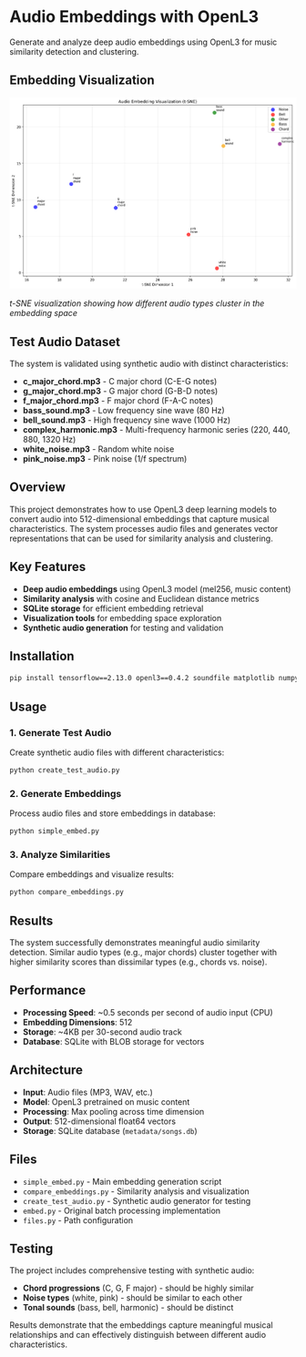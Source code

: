 # Audio Embeddings with OpenL3

Generate and analyze deep audio embeddings using OpenL3 for music similarity detection and clustering.

## Embedding Visualization

![Embedding Visualization](embedding_visualization.png)

*t-SNE visualization showing how different audio types cluster in the embedding space*

## Test Audio Dataset

The system is validated using synthetic audio with distinct characteristics:

- **c_major_chord.mp3** - C major chord (C-E-G notes)
- **g_major_chord.mp3** - G major chord (G-B-D notes) 
- **f_major_chord.mp3** - F major chord (F-A-C notes)
- **bass_sound.mp3** - Low frequency sine wave (80 Hz)
- **bell_sound.mp3** - High frequency sine wave (1000 Hz)
- **complex_harmonic.mp3** - Multi-frequency harmonic series (220, 440, 880, 1320 Hz)
- **white_noise.mp3** - Random white noise
- **pink_noise.mp3** - Pink noise (1/f spectrum)

## Overview

This project demonstrates how to use OpenL3 deep learning models to convert audio into 512-dimensional embeddings that capture musical characteristics. The system processes audio files and generates vector representations that can be used for similarity analysis and clustering.

## Key Features

- **Deep audio embeddings** using OpenL3 model (mel256, music content)
- **Similarity analysis** with cosine and Euclidean distance metrics
- **SQLite storage** for efficient embedding retrieval
- **Visualization tools** for embedding space exploration
- **Synthetic audio generation** for testing and validation

## Installation

```bash
pip install tensorflow==2.13.0 openl3==0.4.2 soundfile matplotlib numpy scikit-image apsw scipy scikit-learn
```

## Usage

### 1. Generate Test Audio
Create synthetic audio files with different characteristics:
```bash
python create_test_audio.py
```

### 2. Generate Embeddings
Process audio files and store embeddings in database:
```bash
python simple_embed.py
```

### 3. Analyze Similarities
Compare embeddings and visualize results:
```bash
python compare_embeddings.py
```

## Results

The system successfully demonstrates meaningful audio similarity detection. Similar audio types (e.g., major chords) cluster together with higher similarity scores than dissimilar types (e.g., chords vs. noise).

## Performance

- **Processing Speed**: ~0.5 seconds per second of audio input (CPU)
- **Embedding Dimensions**: 512
- **Storage**: ~4KB per 30-second audio track
- **Database**: SQLite with BLOB storage for vectors

## Architecture

- **Input**: Audio files (MP3, WAV, etc.)
- **Model**: OpenL3 pretrained on music content
- **Processing**: Max pooling across time dimension
- **Output**: 512-dimensional float64 vectors
- **Storage**: SQLite database (`metadata/songs.db`)

## Files

- `simple_embed.py` - Main embedding generation script
- `compare_embeddings.py` - Similarity analysis and visualization
- `create_test_audio.py` - Synthetic audio generator for testing
- `embed.py` - Original batch processing implementation
- `files.py` - Path configuration

## Testing

The project includes comprehensive testing with synthetic audio:
- **Chord progressions** (C, G, F major) - should be highly similar
- **Noise types** (white, pink) - should be similar to each other
- **Tonal sounds** (bass, bell, harmonic) - should be distinct

Results demonstrate that the embeddings capture meaningful musical relationships and can effectively distinguish between different audio characteristics.